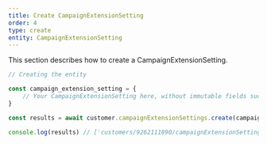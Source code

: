 ```yaml
---
title: Create CampaignExtensionSetting
order: 4
type: create
entity: CampaignExtensionSetting
---
```


This section describes how to create a CampaignExtensionSetting.

```javascript
// Creating the entity

const campaign_extension_setting = {
    // Your CampaignExtensionSetting here, without immutable fields such as resource_name
}

const results = await customer.campaignExtensionSettings.create(campaign_extension_setting)

console.log(results) // ['customers/9262111890/campaignExtensionSettings/1483704368~SITELINK']
```
